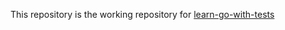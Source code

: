 This repository is the working repository for [learn-go-with-tests](https://github.com/quii/learn-go-with-tests/)
